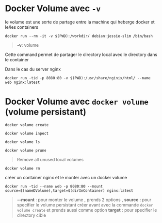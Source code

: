# Docker Volume avec ```-v```
le volume est une sorte de partage entre la machine qui heberge docker et le/les containers

```
docker run --rm -it -v $(PWD):/workdir/ debian:jessie-slim /bin/bash
```
>**-v**: volume

Cette command permet de partager le directory local avec le directory dans le container

Dans le cas du server nginx

```
docker run -tid -p 8080:80 -v $(PWD):/usr/share/nginix/html/ --name web nginx:latest
```

# Docker Volume avec ```docker volume``` (volume persistant)

```
docker volume create
```

```
docker volume inpect
```

```
docker volume ls
```

```
docker volume prune
```
>Remove all unused local volumes

```
docker volume rm
```

créer un container nginx et le monter avec un docker volume
```
docker run -tid --name web -p 8080:80 --mount source=$(nameDVolume),target=$(dirInContainer) nginx:latest
```
>**--mount** : pour monter le volume , prends 2 options , **source** : pour specifier le volume persistant créer avant avec la commande ```docker volume create``` et prends aussi comme option **target** : pour specifier le directory cible